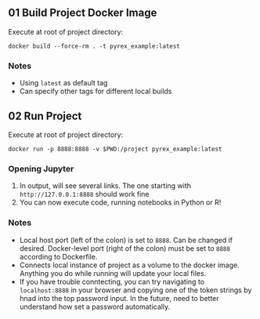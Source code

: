 

## 01 Build Project Docker Image
Execute at root of project directory:
```
docker build --force-rm . -t pyrex_example:latest
```

### Notes
- Using `latest` as default tag
- Can specify other tags for different local builds

## 02 Run Project
Execute at root of project directory:
```
docker run -p 8888:8888 -v $PWD:/project pyrex_example:latest
```
### Opening Jupyter
1. In output, will see several links. The one starting with `http://127.0.0.1:8888` should work fine
3. You can now execute code, running notebooks in Python or R!

### Notes
- Local host port (left of the colon) is set to `8888`. Can be changed if desired. Docker-level port (right of the colon) must be set to `8888` according to Dockerfile.
- Connects local instance of project as a volume to the docker image. Anything you do while running will update your local files.
- If you have trouble conntecting, you can try navigating to `localhost:8888` in your browser and copying one of the token strings by hnad into the top password input. In the future, need to better understand how set a password automatically.
